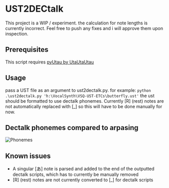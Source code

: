 # UST2DECtalk
This project is a WIP / experiment. the calculation for note lengths is currently incorrect. Feel free to push any fixes and i will approve them upon inspection.

## Prerequisites
This script requires [pyUtau by UtaUtaUtau](https://github.com/UtaUtaUtau/pyUtau/blob/master/pyutau.py)

## Usage
pass a UST file as an argument to ust2dectalk.py. for example:
`python .\ust2dectalk.py 'h:\VocalSynth\VSQ-UST-ETCs\butterfly.ust'`
the ust should be formatted to use dectalk phonemes. Currently [R] (rest) notes are not automatically replaced with [_] so this will have to be done manually for now.

## Dectalk phonemes compared to arpasing
![Phonemes](https://cdn.discordapp.com/attachments/880307911585312779/885630527607046144/unknown.png)

## Known issues
- A singular [あ] note is parsed and added to the end of the outputted dectalk scripts, which has to currently be manually removed
- [R] (rest) notes are not currently converted to [_] for dectalk scripts